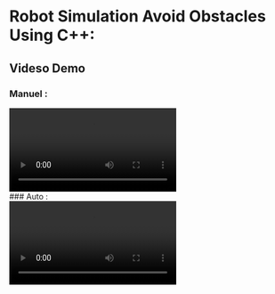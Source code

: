 # Robot Simulation Avoid Obstacles Using C++:

## Videso Demo 
### Manuel :
<div>
  <video src="https://github.com/YOUNESSZYADImiaad/Robot-Simulation-Avoid-Obstacles/assets/128265213/50ecf32b-b507-466b-ab2a-d32d4dd8f5e9">
</div>
### Auto :
<div>
  <video src="https://github.com/YOUNESSZYADImiaad/Robot-Simulation-Avoid-Obstacles/assets/128265213/efd6a455-ad3f-443a-b8bb-1bacd50eea68">
</div>

